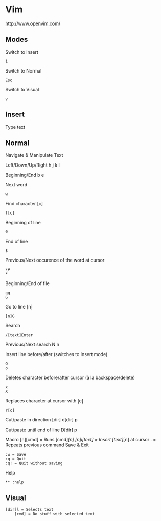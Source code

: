 # Vim

<http://www.openvim.com/>

## Modes

Switch to Insert

    i

Switch to Normal

    Esc

Switch to Visual

    v

## Insert

Type text

## Normal

Navigate & Manipulate Text

Left/Down/Up/Right
    h j k l

Beginning/End
    b e

Next word

    w

Find character [c]

    f[c]

Beginning of line

    0

End of line

    $

Previous/Next occurence of the word at cursor
  
    \#
    *

Beginning/End of file

    gg
    G

Go to line [n]

    [n]G

Search

    /[text]Enter

Previous/Next search
        N
        n

Insert line before/after (switches to Insert mode)

    O
    o

Deletes character before/after cursor (à la backspace/delete)

    x
    X

Replaces character at cursor with [c]

    r[c]

Cut/paste in direction [dir]
    d[dir] p

Cut/paste until end of line
    D[dir] p

Macro
    [n][cmd] = Runs [cmd]*[n]
    [n]i[text] = Insert [text]*[n] at cursor
    . = Repeats previous command
Save & Exit

    :w = Save
    :q = Quit
    :q! = Quit without saving

Help

    ** :help

## Visual

    [dir]l = Selects text
        [cmd] = Do stuff with selected text